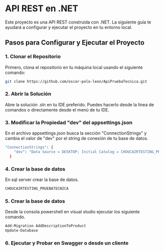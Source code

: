 # API REST en .NET

Este proyecto es una API REST construida con .NET. La siguiente guía te ayudará a configurar y ejecutar el proyecto en tu entorno local.

## Pasos para Configurar y Ejecutar el Proyecto

### 1. Clonar el Repositorio

Primero, clona el repositorio en tu máquina local usando el siguiente comando:

```bash
git clone https://github.com/oscar-polo-leon/ApiPruebaTecnica.git
```
### 2. Abrir la Solución

Abre la solución .sln en tu IDE preferido. Puedes hacerlo desde la línea de comandos o directamente desde el menú de tu IDE.

### 3. Modificar la Propiedad "dev" del appsettings.json
En el archivo appsettings.json busca la sección "ConnectionStrings" y cambia el valor de "dev" por el string de conexión de tu base de datos.
```bash
"ConnectionStrings": {
    "dev": "Data Source = DESKTOP; Initial Catalog = CHOUCAIRTESTING_PRUEBATECNICA; Trusted_Connection = True; MultipleActiveResultSets = true; TrustServerCertificate = true"
  }
```
### 4. Crear la base de datos 
En sql server crear la base de datos.
```bash
CHOUCAIRTESTING_PRUEBATECNICA
```
### 5. Crear la base de datos 
Desde la consola powershell en visual studio ejecutar los siguiente comando.
```bash
Add-Migration AddDescriptionToProduct
Update-Database
```
### 6. Ejecutar y Probar en Swagger o desde un cliente
